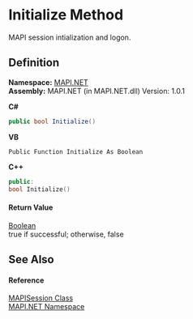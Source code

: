# Initialize Method


MAPI session intialization and logon.



## Definition
**Namespace:** <a href="N_MAPI_NET.md">MAPI.NET</a>  
**Assembly:** MAPI.NET (in MAPI.NET.dll) Version: 1.0.1

**C#**
``` C#
public bool Initialize()
```
**VB**
``` VB
Public Function Initialize As Boolean
```
**C++**
``` C++
public:
bool Initialize()
```



#### Return Value
<a href="https://learn.microsoft.com/dotnet/api/system.boolean" target="_blank" rel="noopener noreferrer">Boolean</a>  
true if successful; otherwise, false

## See Also


#### Reference
<a href="T_MAPI_NET_MAPISession.md">MAPISession Class</a>  
<a href="N_MAPI_NET.md">MAPI.NET Namespace</a>  
